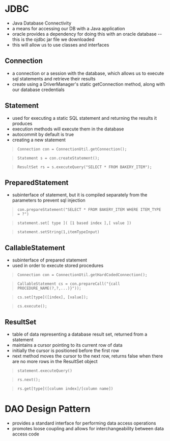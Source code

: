 # JDBC

- Java Database Connectivity
- a means for accessing our DB with a Java application
- oracle provides a dependency for doing this with an oracle database -- this is the ojdbc jar file we downloaded
- this will allow us to use classes and interfaces

## Connection

- a connection or a session with the database, which allows us to execute sql statements and retrieve their results
- create using a DriverManager's static getConnection method, along with our database credentials

## Statement

- used for executing a static SQL statement and returning the results it produces
- execution methods will execute them in the database
- autocommit by default is true
- creating a new statement

> `Connection con = ConnectionUtil.getConnection();`

> `Statement s = con.createStatement();`

> `ResultSet rs = s.executeQuery("SELECT * FROM BAKERY_ITEM");`

## PreparedStatement

- subinterface of statement, but it is compiled separately from the parameters to prevent sql injection

> `con.prepareStatement("SELECT * FROM BAKERY_ITEM WHERE ITEM_TYPE = ?")`

> `statement.set[ type ]( [1 based index ],[ value ])`

> `statement.setString(1,itemTypeInput)`

## CallableStatement

- subinterface of prepared statement
- used in order to execute stored procedures

> `Connection con = ConnectionUtil.getHardCodedConnection();`

> `CallableStatement cs = con.prepareCall("{call PROCEDURE_NAME(?,?,...)}"));`

> `cs.set[type]([index], [value]);`

> `cs.execute();`

## ResultSet

- table of data representing a database result set, returned from a statement
- maintains a cursor pointing to its current row of data
- initially the cursor is positioned before the first row
- next method moves the cursor to the next row, returns false when there are no more rows in the ResultSet object

> `statement.executeQuery()`

> `rs.next();`

> `rs.get[type]([column index]/[column name])`

# DAO Design Pattern

- provides a standard interface for performing data access operations
- promotes loose coupling and allows for interchangeability between data access code
